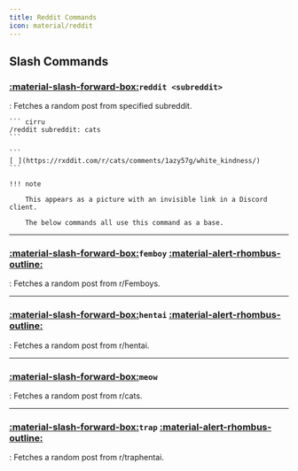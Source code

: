 ```yaml
---
title: Reddit Commands
icon: material/reddit
---
```


## Slash Commands

### [:material-slash-forward-box:][slash]`reddit <subreddit>`

:   Fetches a random post from specified subreddit.

    ``` cirru
    /reddit subreddit: cats
    ```

    ```
    [⠀](https://rxddit.com/r/cats/comments/1azy57g/white_kindness/)
    ```

    !!! note

        This appears as a picture with an invisible link in a Discord client.

        The below commands all use this command as a base.

---

### [:material-slash-forward-box:][slash]`femboy` [:material-alert-rhombus-outline:][NSFW]

:   Fetches a random post from r/Femboys.

---

### [:material-slash-forward-box:][slash]`hentai` [:material-alert-rhombus-outline:][NSFW]

:   Fetches a random post from r/hentai.

---

### [:material-slash-forward-box:][slash]`meow`

:   Fetches a random post from r/cats.

---

### [:material-slash-forward-box:][slash]`trap` [:material-alert-rhombus-outline:][NSFW]

:   Fetches a random post from r/traphentai.

[NSFW]: https://en.wikipedia.org/wiki/Not_safe_for_work "NSFW"
[slash]: https://support.discord.com/hc/en-us/articles/1500000368501-Slash-Commands-FAQ "Slash Command"